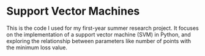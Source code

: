 # Support Vector Machines
This is the code I used for my first-year summer research project. It focuses on the implementation of a support vector machine (SVM) in Python, and exploring the relationship between parameters like number of points with the minimum loss value.
